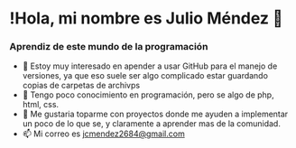 # !Hola, mi nombre es Julio Méndez 👋
### Aprendiz de este mundo de la programación
- 👀 Estoy muy interesado en apender a usar GitHub para el manejo de versiones, ya que eso suele ser algo complicado estar guardando copias de carpetas de archivps
- 🌱 Tengo poco conocimiento en programación, pero se algo de php, html, css.
- 💞️ Me gustaria toparme con proyectos donde me ayuden a implementar un poco de lo que se, y claramente a aprender mas de la comunidad.
- 📫 Mi correo es jcmendez2684@gmail.com

<!---
jcmendez26/jcmendez26 is a ✨ special ✨ repository because its `README.md` (this file) appears on your GitHub profile.
You can click the Preview link to take a look at your changes.
--->
